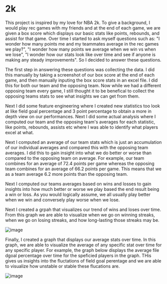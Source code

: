 # 2k

This project is inspired by my love for NBA 2k. To give a background, I would play rec games with my friends and at the end of each game, we are given a box score which displays our basic stats like points, rebounds, and assist for that game. Over time I started to ask myself questions such as: "I wonder how many points me and my teammates average in the rec games we play?", "I wonder how many points we average when we win vs when we lose", "I wonder how our stats look like over time and see if anyone is making any steady improvements". So I decided to answer these questions. 

The first step in answering these questions was collecting the data. I did this manually by taking a screenshot of our box score at the end of each game, and then manually inputing the box score stats in an excel file. I did this for both our team and the opposing team. Now while we had a different opposing team every game, I still thought it to be benefical to collect the opposing teams stats to see what insights we can get from them. 

Next I did some feature engineering where I created new statistics too look at like field goal percentage and 3 point percentage to obtain a more in depth view on our performances. Next I did some actual analysis where I computed our team and the opposing team's averages for each statistic, like points, rebounds, assists etc where I was able to identify what players excel at what. 

Next I computed an average of our team stats which is just an accumulation of our individual averages and compared this with the opposing team averages. I did this to gain insight into what we do better or worse than compared to the opposing team on average. For example, our team combines for an average of 72.4 points per game whereas the opposing team combines for an average of 66.2 points per game. This means that we as a team average 6.2 more points than the opposing team. 

Next I computed our teams averages based on wins and losses to gain insights into how much better or worse we play based the end result being a win or loss. As you would logically assume, we all usually play better when we win and conversely play worse when we lose. 

Next I created a grpah that visualizes our trend of wins and loses over time. From this graph we are able to visualize when we go on winning streaks, when we go on losing streaks, and how long-lasting those streaks may be. 

![image](https://github.com/user-attachments/assets/922d207d-ea40-4473-8782-477380a6af6c)

Finally, I created a graph that displays our average stats over time. In this graph, we are able to visualize the average of any specific stat over time for any specific player. For example, the graph below displays the average file dgoal percentage over time for the speficied players in the graph. THis gives us insights into the fluctations of field goal perentage and we are able to visualize how unstable or stable these flucations are. 

![image](https://github.com/user-attachments/assets/3216efbf-a8a7-4022-8cd7-e6598dd1eb2f)

